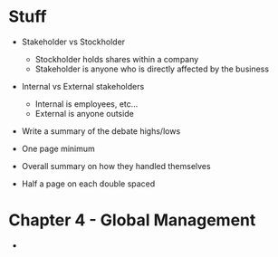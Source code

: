 
# Stuff

- Stakeholder vs Stockholder
	- Stockholder holds shares within a company
	- Stakeholder is anyone who is directly affected by the business

- Internal vs External stakeholders
	- Internal is employees, etc...
	- External is anyone outside 



- Write a summary of the debate highs/lows
- One page minimum
- Overall summary on how they handled themselves
- Half a page on each double spaced


# Chapter 4 - Global Management

- 